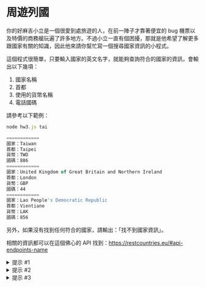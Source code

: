 # 周遊列國

你的好麻吉小立是一個很愛到處旅遊的人，在前一陣子才靠著便宜的 bug 機票以及特價的商務艙玩遍了許多地方。不過小立一直有個困擾，那就是他希望了解更多跟國家有關的知識，因此他來請你幫忙寫一個搜尋國家資訊的小程式。

這個程式很簡單，只要輸入國家的英文名字，就能夠查詢符合的國家的資訊，會輸出以下幾項：

1. 國家名稱
2. 首都
3. 使用的貨幣名稱
4. 電話國碼

請參考以下範例：

```js
node hw3.js tai

============
國家：Taiwan
首都：Taipei
貨幣：TWD
國碼：886
============
國家：United Kingdom of Great Britain and Northern Ireland
首都：London
貨幣：GBP
國碼：44
============
國家：Lao People's Democratic Republic
首都：Vientiane
貨幣：LAK
國碼：856
```

另外，如果沒有找到任何符合的國家，請輸出：「找不到國家資訊」。

相關的資訊都可以在這個佛心的 API 找到：<https://restcountries.eu/#api-endpoints-name>

<details>
  <summary>提示 #1</summary>

在 terminal 輸入 `node hw3.js tai` 該如何拿到 `tai` 這個值呢?

</details>

<details>
  <summary>提示 #2</summary>

觀察 API 的 response 來決定怎麼取得你要的資訊

</details>

<details>
  <summary>提示 #3</summary>

API 網址：`https://restcountries.eu/rest/v2/name/{name}`

</details>
